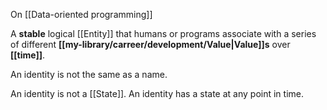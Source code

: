 On [[Data-oriented programming]]

A **stable** logical [[Entity]] that humans or programs associate with a series of different **[[my-library/carreer/development/Value|Value]]s** over **[[time]]**.

An identity is not the same as a name.

An identity is not a [[State]]. An identity has a state at any point in time.
